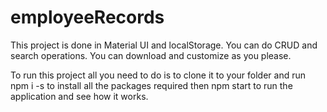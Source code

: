 # employeeRecords
This project is done in Material UI and localStorage. You can do CRUD and search operations. You can download and customize as you please.

To run this project all you need to do is to clone it to your folder and run npm i -s to install all the packages required then npm start to run the application and see how it works.
